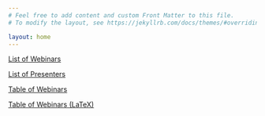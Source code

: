 ```yaml
---
# Feel free to add content and custom Front Matter to this file.
# To modify the layout, see https://jekyllrb.com/docs/themes/#overriding-theme-defaults

layout: home
---
```

[List of Webinars](webinars.html)

[List of Presenters](presenters.html)

[Table of Webinars](webinar-table.html)

[Table of Webinars (LaTeX)](webinar-table-latex.html)
